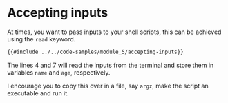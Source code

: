 # Accepting inputs

At times, you want to pass inputs to your shell scripts, this can be achieved
using the `read` keyword.

```sh
{{#include ../../code-samples/module_5/accepting-inputs}}
```

The lines <span class= "line-number"> 4 </span> and <span class= "line-number">
7 </span> will read the inputs from the terminal and store them in variables
`name` and `age`, respectively.

I encourage you to copy this over in a file, say `argz`, make the script an
executable and run it.

